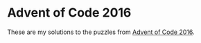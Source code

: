 # Advent of Code 2016

These are my solutions to the puzzles from [Advent of Code 2016][1].

[1]:http://adventofcode.com/
